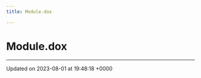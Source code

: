 ```yaml
---
title: Module.dox

---
```


# Module.dox








-------------------------------

Updated on 2023-08-01 at 19:48:18 +0000
